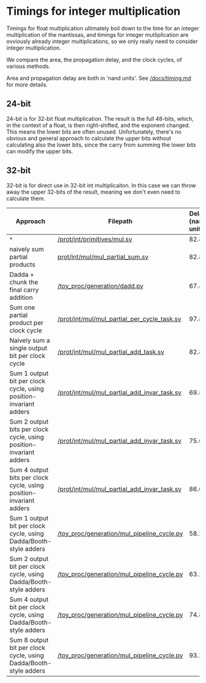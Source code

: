 # Timings for integer multiplication

Timings for float multiplication ultimately boil down to the time for an integer multiplication of the mantissas, and timings for integer mutliplication are ovviously already integer multiplications, so we only really need to consider integer multiplication.

We compare the area, the propagation delay, and the clock cycles, of various methods.

Area and propagation delay are both in 'nand units'. See [/docs/timing.md](/docs/timing.md) for more details.

## 24-bit

24-bit is for 32-bit float multiplication. The result is the full 48-bits, which, in the context of a float, is then right-shifted, and the exponent changed. This means the lower bits are often unused. Unfortunately, there's no obvious and general approach to calculate the upper bits without calculating also the lower bits, since the carry from summing the lower bits can modify the upper bits.

## 32-bit

32-bit is for direct use in 32-bit int multiplicaiton. In this case we can throw away the upper 32-bits of the result, meaning we don't even need to calculate them.

| Approach | Filepath | Delay (nand units) |Area (nand units) | Clock cycles |
|---------|-----------|---------------------|----------------|------------|
| `*` | [/prot/int/primitives/mul.sv](/prot/int/primitives/mul.sv) |  82.8 | 5370 | 1|
| naively sum partial products | [prot/int/mul/mul_partial_sum.sv](prot/int/mul/mul_partial_sum.sv) | 82.8 | 5372 | 1 |
| Dadda + chunk the final carry addition | [/toy_proc/generation/dadd.py](/toy_proc/generation/dadd.py) |  67.4 | 4960 | 1|
| Sum one partial product per clock cycle |  [/prot/int/mul/mul_partial_per_cycle_task.sv](/prot/int/mul/mul_partial_per_cycle_task.sv) | 97.8 | 2103 | 32 |
| Naively sum a single output bit per clock cycle | [/prot/int/mul/mul_partial_add_task.sv](/prot/int/mul/mul_partial_add_task.sv) | 82.8 |5372 | 32|
| Sum 1 output bit per clock cycle, using position-invariant adders | [/prot/int/mul/mul_partial_add_invar_task.sv](/prot/int/mul/mul_partial_add_invar_task.sv) | 69.8 | 908 | 32|
| Sum 2 output bits per clock cycle, using position-invariant adders | [/prot/int/mul/mul_partial_add_invar_task.sv](/prot/int/mul/mul_partial_add_invar_task.sv) |  75.6|1414|16|
| Sum 4 output bits per clock cycle, using position-invariant adders | [/prot/int/mul/mul_partial_add_invar_task.sv](/prot/int/mul/mul_partial_add_invar_task.sv) |  86.6|1970 | 8|
| Sum 1 output bit per clock cycle, using Dadda/Booth-style adders | [/toy_proc/generation/mul_pipeline_cycle.py](/toy_proc/generation/mul_pipeline_cycle.py) | 58.2 | 863 | 32 |
| Sum 2 output bit per clock cycle, using Dadda/Booth-style adders | [/toy_proc/generation/mul_pipeline_cycle.py](/toy_proc/generation/mul_pipeline_cycle.py) | 63.2 | 1244 | 16 |
| Sum 4 output bit per clock cycle, using Dadda/Booth-style adders | [/toy_proc/generation/mul_pipeline_cycle.py](/toy_proc/generation/mul_pipeline_cycle.py) | 74.8 | 2018 | 8 |
| Sum 8 output bit per clock cycle, using Dadda/Booth-style adders | [/toy_proc/generation/mul_pipeline_cycle.py](/toy_proc/generation/mul_pipeline_cycle.py) | 93.2 | 3429 | 4|
